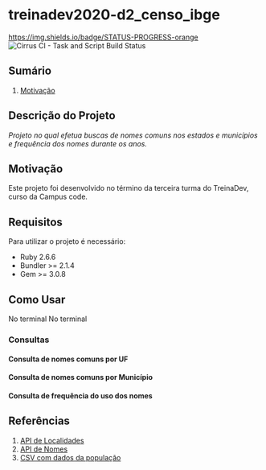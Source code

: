 # treinadev2020-d2_censo_ibge

https://img.shields.io/badge/STATUS-PROGRESS-orange
![Cirrus CI - Task and Script Build Status](https://img.shields.io/cirrus/github/Guifs100/treinadev2020-d2_censo_ibge/)
## Sumário

1. [Motivação](#motivation)


## Descrição do Projeto
_Projeto no qual efetua buscas de nomes comuns nos estados e municípios e frequência dos nomes durante os anos._

## Motivação <a name= "motivation"></a>

Este projeto foi desenvolvido no término da terceira turma do TreinaDev, curso da Campus code.

## Requisitos

Para utilizar o projeto é necessário:
  - Ruby 2.6.6
  - Bundler >= 2.1.4
  - Gem >= 3.0.8
  
## Como Usar
 No terminal
No terminal

### Consultas

#### Consulta de nomes comuns por UF

#### Consulta de nomes comuns por Município

#### Consulta de frequência do uso dos nomes

## Referências
1. [API de Localidades](https://servicodados.ibge.gov.br/api/docs/localidades?versao=1)
2. [API de Nomes](https://servicodados.ibge.gov.br/api/docs/censos/nomes?versao=2)
3. [CSV com dados da população](https://campus-code.s3-sa-east-1.amazonaws.com/treinadev/populacao_2019.csv)

